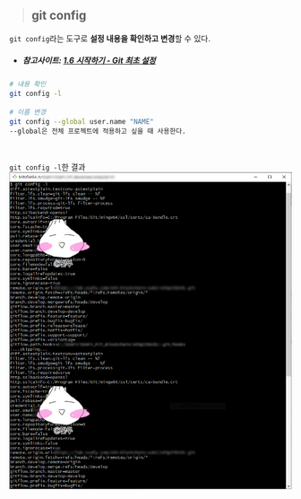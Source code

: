 >## git config
`git config`라는 도구로 **설정 내용을 확인하고 변경**할 수 있다.
- ##### 참고사이트: [1.6 시작하기 - Git 최초 설정](https://git-scm.com/book/ko/v2/%EC%8B%9C%EC%9E%91%ED%95%98%EA%B8%B0-Git-%EC%B5%9C%EC%B4%88-%EC%84%A4%EC%A0%95)
```bash
# 내용 확인
git config -l

# 이름 변경
git config --global user.name "NAME"
--global은 전체 프로젝트에 적용하고 싶을 때 사용한다.
```

<br>

`git config -l`한 결과
<img src="./../img/Tools/Git/config.jpg">